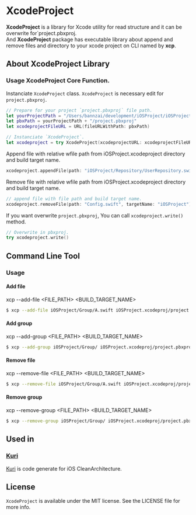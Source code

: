 # XcodeProject
**XcodeProject** is a library for Xcode utility for read structure and it can be overwrite for`project.pbxproj.  
And **XcodeProject** package has executable library about append and remove files and directory to your xcode project on CLI named by **xcp**.

## About XcodeProject Library 
### Usage XcodeProject Core Function.

Instanciate `XcodeProject` class.  `XcodeProject` is necessary edit for `project.pbxproj`.

```swift
// Prepare for your project `project.pbxproj` file path.
let yourProjectPath = "/Users/bannzai/development/iOSProject/iOSProject.xcodeproj"
let pbxPath = yourProjectPath + "/project.pbxproj"
let xcodeprojectFileURL = URL(fileURLWithPath: pbxPath)

// Instanciate `XcodeProject`.
let xcodeproject = try XcodeProject(xcodeprojectURL: xcodeprojectFileURL)
```

Append file with relative wfile path from iOSProject.xcodeproject directory and build target name.  

```Swift
xcodeproject.appendFile(path: "iOSProject/Repository/UserRepository.swift", targetName: "iOSProject")
```

Remove file with relative wfile path from iOSProject.xcodeproject directory and build target name.  

```Swift
// append file with file path and build target name. 
xcodeproject.removeFile(path: "Config.swift", targetName: "iOSProject")
```

If you want overwrite `project.pbxproj`, You can call `xcodeproject.write()` method.  

```swift
// Overwrite in pbxproj.
try xcodeproject.write()
```

## Command Line Tool 
### Usage
#### Add file
xcp --add-file <FILE_PATH> <BUILD_TARGET_NAME>  

```bash
$ xcp --add-file iOSProject/Group/A.swift iOSProject.xcodeproj/project.pbxproj iOSProject 
```

#### Add group
xcp --add-group <FILE_PATH> <BUILD_TARGET_NAME>  

```bash
$ xcp --add-group iOSProject/Group/ iOSProject.xcodeproj/project.pbxproj iOSProject
```

#### Remove file
xcp --remove-file <FILE_PATH> <BUILD_TARGET_NAME>  

```bash
$ xcp --remove-file iOSProject/Group/A.swift iOSProject.xcodeproj/project.pbxproj iOSProject 
```

#### Remove group
xcp --remove-group <FILE_PATH> <BUILD_TARGET_NAME>  

```bash
$ xcp --remove-group iOSProject/Group/ iOSProject.xcodeproj/project.pbxproj iOSProject
```

## Used in
### [Kuri](http://github.com/bannzai/Kuri)
[Kuri](http://github.com/bannzai/Kuri) is code generate for iOS CleanArchitecture.

## License
`XcodeProject` is available under the MIT license. See the LICENSE file for more info.

